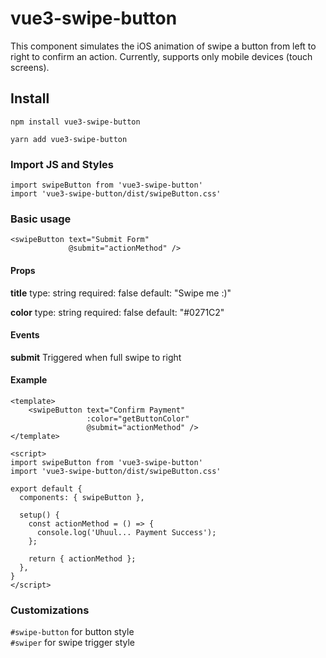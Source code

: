 # vue3-swipe-button
This component simulates the iOS animation of swipe a button from left to right to confirm an action.
Currently, supports only mobile devices (touch screens).

## Install
```
npm install vue3-swipe-button

yarn add vue3-swipe-button
```

### Import JS and Styles
```
import swipeButton from 'vue3-swipe-button'
import 'vue3-swipe-button/dist/swipeButton.css'
```

### Basic usage
```
<swipeButton text="Submit Form"
             @submit="actionMethod" />
```

#### Props

**title**
type: string
required: false
default: "Swipe me :)"

**color**
type: string
required: false
default: "#0271C2"


#### Events

**submit**
Triggered when full swipe to right

#### Example
```
<template>
    <swipeButton text="Confirm Payment"
                 :color="getButtonColor"
                 @submit="actionMethod" />
</template>

<script>
import swipeButton from 'vue3-swipe-button'
import 'vue3-swipe-button/dist/swipeButton.css'

export default {
  components: { swipeButton },

  setup() {
    const actionMethod = () => {
      console.log('Uhuul... Payment Success');
    };

    return { actionMethod };
  },
}
</script>                 
```

### Customizations
`#swipe-button` for button style <br>
`#swiper` for swipe trigger style
